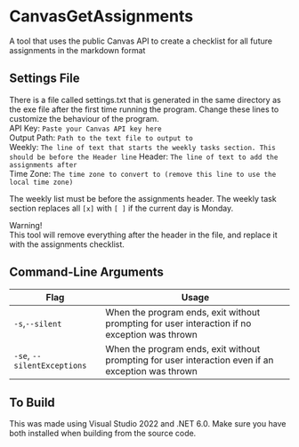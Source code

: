 # CanvasGetAssignments
A tool that uses the public Canvas API to create a checklist for all future assignments in the markdown format

## Settings File

There is a file called settings.txt that is generated in the same directory as the exe file after the first time running the program. 
Change these lines to customize the behaviour of the program.  
API Key: `Paste your Canvas API key here`  
Output Path: `Path to the text file to output to`  
Weekly: `The line of text that starts the weekly tasks section. This should be before the Header line`
Header: `The line of text to add the assignments after`  
Time Zone: `The time zone to convert to (remove this line to use the local time zone)`

The weekly list must be before the assignments header. The weekly task section replaces all `[x]` with `[ ]` if the current day is Monday. 

Warning!  
This tool will remove everything after the header in the file, and replace it with the assignments checklist.

## Command-Line Arguments

| Flag | Usage |
| ---- | ----- |
| `-s`,`--silent` | When the program ends, exit without prompting for user interaction if no exception was thrown |
| `-se`, `--silentExceptions` | When the program ends, exit without prompting for user interaction even if an exception was thrown |


## To Build

This was made using Visual Studio 2022 and .NET 6.0. 
Make sure you have both installed when building from the source code.

